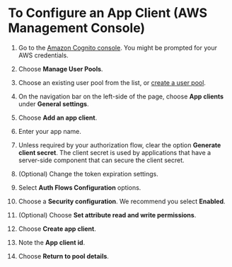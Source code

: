 # To Configure an App Client \(AWS Management Console\)<a name="cognito-user-pools-app-idp-settings-console"></a>

1. Go to the [Amazon Cognito console](https://console.aws.amazon.com/cognito/home)\. You might be prompted for your AWS credentials\.

1. Choose **Manage User Pools**\.

1. Choose an existing user pool from the list, or [create a user pool](https://docs.aws.amazon.com/cognito/latest/developerguide/cognito-user-pool-as-user-directory.html)\.

1. On the navigation bar on the left\-side of the page, choose **App clients** under **General settings**\.

1. Choose **Add an app client**\.

1. Enter your app name\.

1. Unless required by your authorization flow, clear the option **Generate client secret**\. The client secret is used by applications that have a server\-side component that can secure the client secret\.

1. \(Optional\) Change the token expiration settings\.

1. Select **Auth Flows Configuration** options\.

1. Choose a **Security configuration**\. We recommend you select **Enabled**\.

1. \(Optional\) Choose **Set attribute read and write permissions**\.

1. Choose **Create app client**\.

1. Note the **App client id**\.

1. Choose **Return to pool details**\.